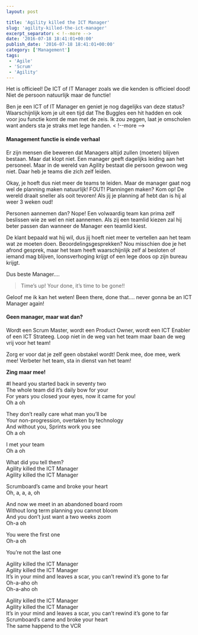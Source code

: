 ```yaml
---
layout: post

title: 'Agility killed the ICT Manager'
slug: 'agility-killed-the-ict-manager'
excerpt_separator: < !--more -->
date: '2016-07-18 18:41:01+00:00'
publish_date: '2016-07-18 18:41:01+00:00'
category: ['Management']
tags: 
 - 'Agile'
 - 'Scrum'
 - 'Agility'
---
```

Het is officieel! De ICT of IT Manager zoals we die kenden is officieel dood!
Niet de persoon natuurlijk maar de functie!

Ben je een ICT of IT Manager en geniet je nog dagelijks van deze status?
Waarschijnlijk kom je uit een tijd dat The Buggles een hit hadden en ook voor
jou functie komt de man met de zeis. Ik zou zeggen, laat je omscholen want
anders sta je straks met lege handen.
< !--more -->
#### Management functie is einde verhaal

Er zijn mensen die beweren dat Managers altijd zullen (moeten) blijven
bestaan. Maar dat klopt niet. Een manager geeft dagelijks leiding aan het
personeel. Maar in de wereld van Agility bestaat die persoon gewoon weg niet.
Daar heb je teams die zich zelf leiden.

Okay, je hoeft dus niet meer de teams te leiden. Maar de manager gaat nog wel
de planning maken natuurlijk! FOUT! Planningen maken? Kom op! De wereld draait
sneller als ooit tevoren! Als jij je planning af hebt dan is hij al weer 3
weken oud!

Personen aannemen dan? Nope! Een volwaardig team kan prima zelf beslissen wie
ze wel en niet aannemen. Als zij een teamlid kiezen zal hij beter passen dan
wanneer de Manager een teamlid kiest.

De klant bepaald wat hij wil, dus jij hoeft niet meer te vertellen aan het
team wat ze moeten doen. Beoordelingsgesprekken? Nou misschien doe je het
afrond gesprek, maar het team heeft waarschijnlijk zelf al besloten of iemand
mag blijven, loonsverhoging krijgt of een lege doos op zijn bureau krijgt.

Dus beste Manager….

> Time’s up! Your done, it’s time to be gone!!

Geloof me ik kan het weten! Been there, done that…. never gonna be an ICT
Manager again!

#### Geen manager, maar wat dan?

Wordt een Scrum Master, wordt een Product Owner, wordt een ICT Enabler of een
ICT Strateeg. Loop niet in de weg van het team maar baan de weg vrij voor het
team!

Zorg er voor dat je zelf geen obstakel wordt! Denk mee, doe mee, werk mee!
Verbeter het team, sta in dienst van het team!

 **Zing maar mee!**

#I heard you started back in seventy two  
The whole team did it’s daily bow for your  
For years you closed your eyes, now it came for you!  
Oh a oh

They don’t really care what man you’ll be  
Your non-progression, overtaken by technology  
And without you, Sprints work you see  
Oh a oh

I met your team  
Oh a oh

What did you tell them?  
Agility killed the ICT Manager  
Agility killed the ICT Manager

Scrumboard’s came and broke your heart  
Oh, a, a, a, oh

And now we meet in an abandoned board room  
Without long term planning you cannot bloom  
And you don’t just want a two weeks zoom  
Oh-a oh

You were the first one  
Oh-a oh

You’re not the last one

Agility killed the ICT Manager  
Agility killed the ICT Manager  
It’s in your mind and leaves a scar, you can’t rewind it’s gone to far  
Oh-a-aho oh  
Oh-a-aho oh

Agility killed the ICT Manager  
Agility killed the ICT Manager  
It’s in your mind and leaves a scar, you can’t rewind it’s gone to far  
Scrumboard’s came and broke your heart  
The same happend to the VCR

